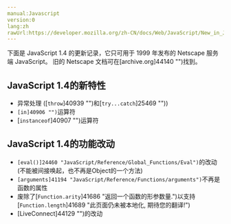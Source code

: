 ```yaml
---
manual:Javascript
version:0
lang:zh
rawUrl:https://developer.mozilla.org/zh-CN/docs/Web/JavaScript/New_in_JavaScript/1.4
---
```






下面是 JavaScript 1.4 的更新记录，它只可用于 1999 年发布的 Netscape 服务端 JavaScript。 旧的 Netscape 文档可在[archive.org]44140 "")找到。


## JavaScript 1.4的新特性<a name="JavaScript_1.4的新特性"></a>

* 异常处理 ([`throw`]40939 "")和[`try...catch`]25469 ""))
* `[in]40906 "")`运算符
* [`instanceof`]40907 "")运算符

## JavaScript 1.4的功能改动<a name="JavaScript_1.4的功能改动"></a>

* `[eval()]24460 "JavaScript/Reference/Global_Functions/Eval")`的改动 (不能被间接唤起，也不再是Object的一个方法)
* `[arguments]41194 "JavaScript/Reference/Functions/arguments")`不再是函数的属性
* 废除了[`Function.arity`]41686 "返回一个函数的形参数量.")以支持[`Function.length`]41689 "此页面仍未被本地化, 期待您的翻译!")
* [LiveConnect]44129 "")的改动



